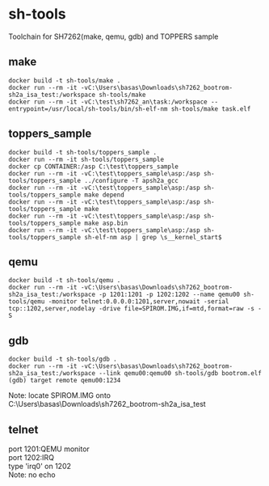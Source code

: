 # sh-tools
Toolchain for SH7262(make, qemu, gdb) and TOPPERS sample

## make
    docker build -t sh-tools/make .
    docker run --rm -it -vC:\Users\basas\Downloads\sh7262_bootrom-sh2a_isa_test:/workspace sh-tools/make
    docker run --rm -it -vC:\test\sh7262_an\task:/workspace --entrypoint=/usr/local/sh-tools/bin/sh-elf-nm sh-tools/make task.elf

## toppers_sample
    docker build -t sh-tools/toppers_sample .
    docker run --rm -it sh-tools/toppers_sample
    docker cp CONTAINER:/asp C:\test\toppers_sample
    docker run --rm -it -vC:\test\toppers_sample\asp:/asp sh-tools/toppers_sample ../configure -T apsh2a_gcc
    docker run --rm -it -vC:\test\toppers_sample\asp:/asp sh-tools/toppers_sample make depend
    docker run --rm -it -vC:\test\toppers_sample\asp:/asp sh-tools/toppers_sample make
    docker run --rm -it -vC:\test\toppers_sample\asp:/asp sh-tools/toppers_sample make asp.bin
    docker run --rm -it -vC:\test\toppers_sample\asp:/asp sh-tools/toppers_sample sh-elf-nm asp | grep \s__kernel_start$

## qemu
    docker build -t sh-tools/qemu .
    docker run --rm -it -vC:\Users\basas\Downloads\sh7262_bootrom-sh2a_isa_test:/workspace -p 1201:1201 -p 1202:1202 --name qemu00 sh-tools/qemu -monitor telnet:0.0.0.0:1201,server,nowait -serial tcp::1202,server,nodelay -drive file=SPIROM.IMG,if=mtd,format=raw -s -S

## gdb
    docker build -t sh-tools/gdb .
    docker run --rm -it -vC:\Users\basas\Downloads\sh7262_bootrom-sh2a_isa_test:/workspace --link qemu00:qemu00 sh-tools/gdb bootrom.elf
    (gdb) target remote qemu00:1234
Note: locate SPIROM.IMG onto C:\Users\basas\Downloads\sh7262_bootrom-sh2a_isa_test

## telnet
port 1201:QEMU monitor  
port 1202:IRQ  
type 'irq0' on 1202  
Note: no echo  
